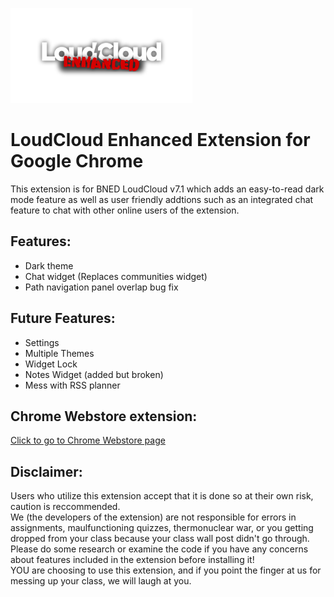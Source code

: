 ![logo](https://github.com/jadedkitty/LoudCloud-Enhanced-Extension/blob/master/logo.png)

# LoudCloud Enhanced Extension for Google Chrome
This extension is for BNED LoudCloud v7.1 which adds an easy-to-read dark mode feature as well as user friendly addtions such as an integrated chat feature to chat with other online users of the extension.

## Features:
 - Dark theme
 - Chat widget (Replaces communities widget)
 - Path navigation panel overlap bug fix
 
## Future Features:
 - Settings
 - Multiple Themes
 - Widget Lock
 - Notes Widget (added but broken)
 - Mess with RSS planner
 
## Chrome Webstore extension:
[Click to go to Chrome Webstore page](https://chrome.google.com/webstore/detail/loudcloud-enhanced/agmdpbckjjdnghbldagoiaaokcefkbmb)

## Disclaimer:
Users who utilize this extension accept that it is done so at their own risk, caution is reccommended.  
We (the developers of the extension) are not responsible for errors in assignments, maulfunctioning quizzes, thermonuclear war, or you getting dropped from your class because your class wall post didn't go through.  
Please do some research or examine the code if you have any concerns about features included in the extension before installing it!  
YOU are choosing to use this extension, and if you point the finger at us for messing up your class, we will laugh at you. 
